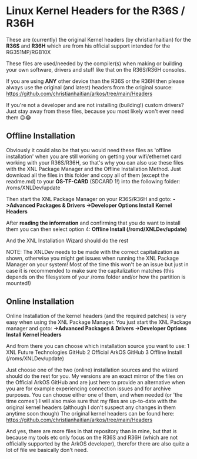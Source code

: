 # Linux Kernel Headers for the R36S / R36H
These are (currently) the original Kernel headers (by christianhaitian) for the <strong>R36S</strong> and <strong>R36H</strong> which are from his official support intended for the RG351MP/RGB10X

These files are used/needed by the compiler(s) when making or building your own software, drivers and stuff like that on the R36S/R36H consoles.

If you are using <strong>ANY</strong> other device than the R36S or the R36H then please always use the original (and latest) headers from the original source:
https://github.com/christianhaitian/arkos/tree/main/Headers

If you're not a developer and are not installing (building!) custom drivers? Just stay away from these files, because you most likely won't ever need them 😉😂

## Offline Installation
Obviously it could also be that you would need these files as 'offline installation' when you are still working on getting your wifi/ethernet card working with your R36S/R36H, so that's why you can also use these files with the XNL Package Manager and the Offline Installation Method. Just download all the files in this folder and copy all of them (except the readme.md) to your <strong>OS-TF-CARD</strong> (SDCARD 1!) into the following folder:
/roms/XNLDev/update

Then start the XNL Package Manager on your R36S/R36H and goto:
<strong>->Advanced Packages & Drivers ->Developer Options  Install Kernel Headers</strong>

After <strong>reading the information</strong> and confirming that you do want to install them you can then select option 4:
<strong>Offline Install (/romd/XNLDev/update)</strong>

And the XNL Installation Wizard should do the rest

NOTE: The XNLDev needs to be made with the correct capitalization as shown, otherwise you might get issues when running the XNL Package Manager on your system! Most of the time this won't be an issue but just in case it is recommended to make sure the capitalization matches (this depends on the filesystem of your /roms folder and/or how the partition is mounted!)

## Online Installation
Online Installation of the kernel headers (and the required patches) is very easy when using the XNL Package Manager. You just start the XNL Package manager and goto:
<strong>->Advanced Packages & Drivers ->Developer Options  Install Kernel Headers</strong>

And from there you can choose which installation source you want to use:
1 XNL Future Technologies GitHub
2 Official ArkOS GitHub
3 Offline Install (/roms/XNLDev/update)

Just choose one of the two (online) installation sources and the wizard should do the rest for you. My versions are an exact mirror of the files on the Official ArkOS GitHub and are just here to provide an alternative when you are for example experiencing connection issues and for archive purposes. You can choose either one of them, and when needed (or 'the time comes') I will also make sure that my files are up-to-date with the original kernel headers (although I don't suspect any changes in them anytime soon though) 
The original kernel headers can be found here: https://github.com/christianhaitian/arkos/tree/main/Headers

And yes, there are more files in that repository than in mine, but that is because my tools etc only focus on the R36S and R36H (which are not officially supported by the ArkOS developer), therefor there are also quite a lot of file we basically don't need.

